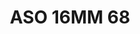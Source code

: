 ---
title: ASO 16MM 68
date: 
draft: false

# descripcion
description : Anillo de plata 925.

materials: Plata 925

color: 

dimensions: 16mm diámetro

code: 05-23-1456

type: "Anillos"

categories: []

price: $7.010,00

price_eftvo: $5.960,00

# Images
# first image will be shown in the product page
images:
  # - image: "images/path_to_image"
  # La ubicacion de las imagenes es imagenes/Anillos/Anillos.Solo Plata/05-23-1456-aso-16mm-68
  - image: "./images/anillos/solo_plata/05-23-1456-aso-16mm-68_a.JPG"
  - image: "./images/anillos/solo_plata/05-23-1456-aso-16mm-68_b.jpg"
---